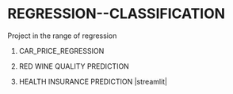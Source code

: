 # REGRESSION--CLASSIFICATION
Project in the range of regression

1) CAR_PRICE_REGRESSION

2) RED WINE QUALITY PREDICTION

3) HEALTH INSURANCE PREDICTION |streamlit|

